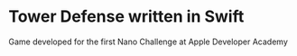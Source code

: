 # Tower Defense written in Swift

Game developed for the first Nano Challenge at Apple Developer Academy
